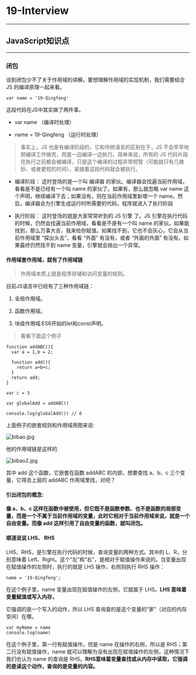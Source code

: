 # 19-Interview

---

## JavaScript知识点

---

### 闭包

谈到闭包少不了关于作用域的讲解。要想理解作用域的实现机制，我们需要结合 JS 的编译原理一起来看。

``` 
var name = '19-Qingfeng'
```

这段代码在JS中其实做了两件事。

* var name （编译时处理）

* name = 19-Qingfeng （运行时处理）

> 事实上，JS 也是有编译阶段的，它和传统语言的区别在于，JS 不会早早地把编译工作做完，而是一边编译一边执行。简单来说，所有的 JS 代码片段在执行之前都会被编译，只是这个编译的过程非常短暂（可能就只有几微妙、或者更短的时间），紧接着这段代码就会被执行。

* 编译阶段： 这时登场的是一个叫 编译器 的家伙。编译器会找遍当前作用域，看看是不是已经有一个叫 name 的家伙了。如果有，那么就忽略 var name 这个声明，继续编译下去；如果没有，则在当前作用域里新增一个 name。然后，编译器会为引擎生成运行时所需要的代码，程序就进入了执行阶段

* 执行阶段： 这时登场的就是大家常常听到的 JS 引擎 了。JS 引擎在执行代码的时候，仍然会找遍当前作用域，看看是不是有一个叫 name 的家伙。如果能找到，那么万事大吉，我来给你赋值。如果找不到，它也不会灰心，它会从当前作用域里 “探出头去”，看看 “外面” 有没有，或者 “外面的外面” 有没有。如果最终仍然找不到 name 变量，引擎就会抛出一个异常。

#### 作用域套作用域，就有了作用域链

> 作用域本质上就是程序存储和访问变量的规则。

目前JS语言中已经有了三种作用域链：

1. 全局作用域。 

2. 函数作用域。

3. 块级作用域:ES6开始的let和const声明。

> 看看下面这个例子

``` 
function addABC(){
  var a = 1,b = 2;
  
  function add(){
    return a+b+c;
  }
  return add;
}

var c = 3

var globalAdd = addABC()

console.log(globalAdd()) // 6

```

上面例子的嵌套规则和作用域用图来说:

![bibao.jpg](https://i.loli.net/2020/09/03/tO84CzAa1y2GKwR.png)

他的作用域链是这样的

![bibao2.jpg](https://i.loli.net/2020/09/03/WSZOKTuBeJIYUda.png)

其中 add 这个函数，它嵌套在函数 addABC 的内部，想要查找 a、b、c 三个变量，它得去上层的 addABC 作用域里找，对吧？

#### 引出闭包的概念:

**像 a、b、c 这样在函数中被使用，但它既不是函数参数、也不是函数的局部变量，而是一个不属于当前作用域的变量，此时它相对于当前作用域来说，就是一个自由变量。而像 add 这样引用了自由变量的函数，就叫闭包。**

#### 顺道说说 LHS、 RHS

LHS、RHS，是引擎在执行代码的时候，查询变量的两种方式。其中的 L、R，分别意味着 Left、Right。这个“左”和“右”，是相对于赋值操作来说的。当变量出现在赋值操作的左侧时，执行的就是 LHS 操作，右侧则执行 RHS 操作：

``` 
name = '19-Qingfeng';
```

在这个例子里，name 变量出现在赋值操作的左侧，它就属于 LHS。**LHS 意味着 变量赋值或写入内存，**

它强调的是一个写入的动作，所以 LHS 查询查的是这个变量的“家”（对应的内存空间）在哪。

``` 
var myName = name
console.log(name)
```

在这个例子里，第一行有赋值操作，但是 name 在操作的右侧，所以是 RHS；第二行没有赋值操作，name 就可以理解为没有出现在赋值操作的左侧，这种情况下我们也认为 name 的查询是 RHS。**RHS意味着变量查找或从内存中读取，它强调的是读这个动作，查询的是变量的内容。**
